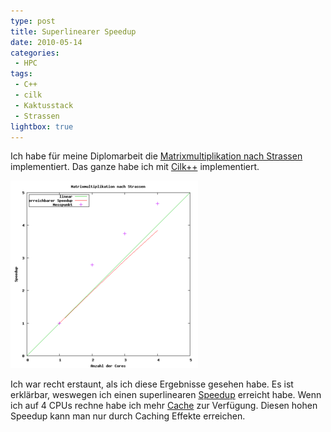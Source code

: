 ```yaml
---
type: post
title: Superlinearer Speedup
date: 2010-05-14
categories:
 - HPC
tags:
 - C++
 - cilk
 - Kaktusstack
 - Strassen
lightbox: true
---
```

Ich habe für meine Diplomarbeit die [Matrixmultiplikation nach Strassen] implementiert. Das ganze habe ich mit
[Cilk++] implementiert.

<a href="/strassen-results.png" title="" data-lightbox="set1" data-title="Speedup von Matrixmultiplikation nach Strassen"><img src="/strassen-results-thumbnail.png" alt="superlinearer Speedup"></a>

Ich war recht erstaunt, als ich diese Ergebnisse gesehen habe. Es ist erklärbar, weswegen ich einen superlinearen
[Speedup] erreicht habe. Wenn ich auf 4 CPUs rechne habe ich mehr [Cache] zur Verfügung. Diesen hohen
Speedup kann man nur durch Caching Effekte erreichen.


[Matrixmultiplikation nach Strassen]: http://de.wikipedia.org/wiki/Strassen-Algorithmus
[Cilk++]: http://en.wikipedia.org/wiki/Cilk
[Speedup]: http://de.wikipedia.org/wiki/Speedup
[Cache]: http://de.wikipedia.org/wiki/Cache
